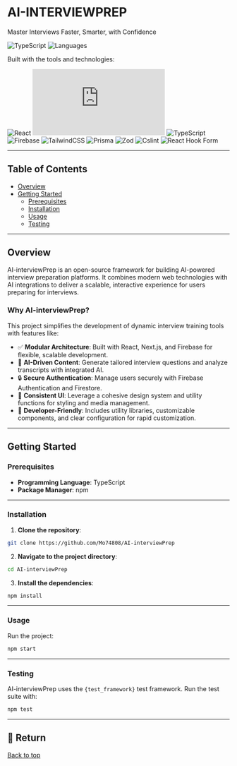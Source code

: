 
# AI-INTERVIEWPREP

Master Interviews Faster, Smarter, with Confidence

![TypeScript](https://img.shields.io/badge/typescript-75.6%25-blue) ![Languages](https://img.shields.io/badge/languages-3)

Built with the tools and technologies:

![React](https://img.shields.io/badge/react) ![NextJS](https://img.shields.io/badge/next.js) ![TypeScript](https://img.shields.io/badge/typescript) ![Firebase](https://img.shields.io/badge/firebase) ![TailwindCSS](https://img.shields.io/badge/tailwindcss) ![Prisma](https://img.shields.io/badge/prisma) ![Zod](https://img.shields.io/badge/zod) ![Cslint](https://img.shields.io/badge/cslint) ![React Hook Form](https://img.shields.io/badge/react_hook_form)

---

## Table of Contents

- [Overview](#overview)
- [Getting Started](#getting-started)
  - [Prerequisites](#prerequisites)
  - [Installation](#installation)
  - [Usage](#usage)
  - [Testing](#testing)

---

## Overview

AI-interviewPrep is an open-source framework for building AI-powered interview preparation platforms. It combines modern web technologies with AI integrations to deliver a scalable, interactive experience for users preparing for interviews.

### Why AI-interviewPrep?

This project simplifies the development of dynamic interview training tools with features like:

- ✅ **Modular Architecture**: Built with React, Next.js, and Firebase for flexible, scalable development.
- 🤖 **AI-Driven Content**: Generate tailored interview questions and analyze transcripts with integrated AI.
- 🔒 **Secure Authentication**: Manage users securely with Firebase Authentication and Firestore.
- 🎨 **Consistent UI**: Leverage a cohesive design system and utility functions for styling and media management.
- 🧩 **Developer-Friendly**: Includes utility libraries, customizable components, and clear configuration for rapid customization.

---

## Getting Started

### Prerequisites

- **Programming Language**: TypeScript
- **Package Manager**: npm

---

### Installation

1. **Clone the repository**:

```bash
git clone https://github.com/Mo74808/AI-interviewPrep
```

2. **Navigate to the project directory**:

```bash
cd AI-interviewPrep
```

3. **Install the dependencies**:

```bash
npm install
```

---

### Usage

Run the project:

```bash
npm start
```

---

### Testing

AI-interviewPrep uses the `{test_framework}` test framework. Run the test suite with:

```bash
npm test
```

---

## 📌 Return

[Back to top](#ai-interviewprep)
